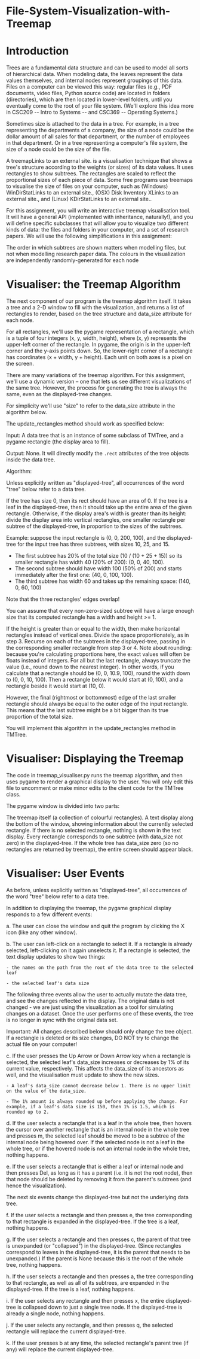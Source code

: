 # File-System-Visualization-with-Treemap

# Introduction
Trees are a fundamental data structure and can be used to model all sorts of hierarchical data. When modeling data, the leaves represent the data values themselves, and internal nodes represent groupings of this data. Files on a computer can be viewed this way: regular files (e.g., PDF documents, video files, Python source code) are located in folders (directories), which are then located in lower-level folders, until you eventually come to the root of your file system. (We'll explore this idea more in CSC209 -- Intro to Systems -- and CSC369 -- Operating Systems.)

Sometimes size is attached to the data in a tree. For example, in a tree representing the departments of a company, the size of a node could be the dollar amount of all sales for that department, or the number of employees in that department. Or in a tree representing a computer's file system, the size of a node could be the size of the file.

A treemapLinks to an external site. is a visualisation technique that shows a tree's structure according to the weights (or sizes) of its data values. It uses rectangles to show subtrees. The rectangles are scaled to reflect the proportional sizes of each piece of data. Some free programs use treemaps to visualise the size of files on your computer, such as (Windows) WinDirStatLinks to an external site., (OSX) Disk Inventory XLinks to an external site., and (Linux) KDirStatLinks to an external site..

For this assignment, you will write an interactive treemap visualisation tool. It will have a general API (implemented with inheritance, naturally!), and you will define specific subclasses that will allow you to visualize two different kinds of data: the files and folders in your computer, and a set of research papers. We will use the following simplifications in this assignment:

The order in which subtrees are shown matters when modelling files, but not when modelling research paper data.
The colours in the visualization are independently randomly-generated for each node
# Visualiser: the Treemap Algorithm
The next component of our program is the treemap algorithm itself. It takes a tree and a 2-D window to fill with the visualization, and returns a list of rectangles to render, based on the tree structure and data_size attribute for each node.

For all rectangles, we'll use the pygame representation of a rectangle, which is a tuple of four integers (x, y, width, height), where (x, y) represents the upper-left corner of the rectangle. In pygame, the origin is in the upper-left corner and the y-axis points down. So, the lower-right corner of a rectangle has coordinates (x + width, y + height). Each unit on both axes is a pixel on the screen.

There are many variations of the treemap algorithm. For this assignment, we'll use a dynamic version – one that lets us see different visualizations of the same tree. However, the process for generating the tree is always the same, even as the displayed-tree changes.

For simplicity we'll use "size" to refer to the data_size attribute in the algorithm below.

The update_rectangles method should work as specified below:

Input: A data tree that is an instance of some subclass of TMTree, and a pygame rectangle (the display area to fill).

Output: None. It will directly modify the `.rect` attributes of the tree objects inside the data tree. 

Algorithm:

Unless explicitly written as "displayed-tree", all occurrences of the word "tree" below refer to a data tree.

If the tree has size 0, then its rect should have an area of 0.
If the tree is a leaf in the displayed-tree, then it should take up the entire area of the given rectangle.
Otherwise, if the display area's width is greater than its height: divide the display area into vertical rectangles, one smaller rectangle per subtree of the displayed-tree, in proportion to the sizes of the subtrees.

Example: suppose the input rectangle is (0, 0, 200, 100), and the displayed-tree for the input tree has three subtrees, with sizes 10, 25, and 15.

- The first subtree has 20% of the total size (10 / (10 + 25 + 15)) so its smaller rectangle has width 40 (20% of 200): (0, 0, 40, 100).
- The second subtree should have width 100 (50% of 200) and starts immediately after the first one: (40, 0, 100, 100).
- The third subtree has width 60 and takes up the remaining space: (140, 0, 60, 100)

Note that the three rectangles' edges overlap!

You can assume that every non-zero-sized subtree will have a large enough size that its computed rectangle has a width and height >= 1.

If the height is greater than or equal to the width, then make horizontal rectangles instead of vertical ones. Divide the space proportionately, as in step 3.
Recurse on each of the subtrees in the displayed-tree, passing in the corresponding smaller rectangle from step 3 or 4.
Note about rounding: because you're calculating proportions here, the exact values will often be floats instead of integers. For all but the last rectangle, always truncate the value (i.e., round down to the nearest integer). In other words, if you calculate that a rectangle should be (0, 0, 10.9, 100), round the width down to (0, 0, 10, 100). Then a rectangle below it would start at (0, 100), and a rectangle beside it would start at (10, 0).

However, the final (rightmost or bottommost) edge of the last smaller rectangle should always be equal to the outer edge of the input rectangle. This means that the last subtree might be a bit bigger than its true proportion of the total size.

You will implement this algorithm in the update_rectangles method in TMTree.

# Visualiser: Displaying the Treemap
The code in treemap_visualiser.py runs the treemap algorithm, and then uses pygame to render a graphical display to the user. You will only edit this file to uncomment or make minor edits to the client code for the TMTree class.

The pygame window is divided into two parts:

The treemap itself (a collection of colourful rectangles).
A text display along the bottom of the window, showing information about the currently selected rectangle. If there is no selected rectangle, nothing is shown in the text display.
Every rectangle corresponds to one subtree (with data_size not zero) in the displayed-tree. If the whole tree has data_size zero (so no rectangles are returned by treemap), the entire screen should appear black.

# Visualiser: User Events
As before, unless explicitly written as "displayed-tree", all occurrences of the word "tree" below refer to a data tree.

In addition to displaying the treemap, the pygame graphical display responds to a few different events:

a. The user can close the window and quit the program by clicking the X icon (like any other window).

b. The user can left-click on a rectangle to select it. If a rectangle is already selected, left-clicking on it again unselects it. If a rectangle is selected, the text display updates to show two things:

    - the names on the path from the root of the data tree to the selected leaf

    - the selected leaf's data size

The following three events allow the user to actually mutate the data tree, and see the changes reflected in the display. The original data is not changed - we are just using the visualization as a tool for simulating changes on a dataset. Once the user performs one of these events, the tree is no longer in sync with the original data set.

Important: All changes described below should only change the tree object. If a rectangle is deleted or its size changes, DO NOT try to change the actual file on your computer!

c. If the user presses the Up Arrow or Down Arrow key when a rectangle is selected, the selected leaf's data_size increases or decreases by 1% of its current value, respectively. This affects the data_size of its ancestors as well, and the visualisation must update to show the new sizes.

    - A leaf's data_size cannot decrease below 1. There is no upper limit on the value of the data_size.

    - The 1% amount is always rounded up before applying the change. For example, if a leaf's data size is 150, then 1% is 1.5, which is rounded up to 2.

d. If the user selects a rectangle that is a leaf in the whole tree, then hovers the cursor over another rectangle that is an internal node in the whole tree and presses m, the selected leaf should be moved to be a subtree of the internal node being hovered over. If the selected node is not a leaf in the whole tree, or if the hovered node is not an internal node in the whole tree, nothing happens.

e. If the user selects a rectangle that is either a leaf or internal node and then presses Del, as long as it has a parent (i.e. it is not the root node), then that node should be deleted by removing it from the parent's subtrees (and hence the visualization).

The next six events change the displayed-tree but not the underlying data tree.

f. If the user selects a rectangle and then presses e, the tree corresponding to that rectangle is expanded in the displayed-tree. If the tree is a leaf, nothing happens.

g. If the user selects a rectangle and then presses c, the parent of that tree is unexpanded (or "collapsed") in the displayed-tree. (Since rectangles correspond to leaves in the displayed-tree, it is the parent that needs to be unexpanded.) If the parent is None because this is the root of the whole tree, nothing happens.

h. If the user selects a rectangle and then presses a, the tree corresponding to that rectangle, as well as all of its subtrees, are expanded in the displayed-tree. If the tree is a leaf, nothing happens.

i. If the user selects any rectangle and then presses x, the entire displayed-tree is collapsed down to just a single tree node. If the displayed-tree is already a single node, nothing happens.

j. If the user selects any rectangle, and then presses q, the selected rectangle will replace the current displayed-tree.

k. If the user presses b at any time, the selected rectangle's parent tree (if any) will replace the current displayed-tree.
